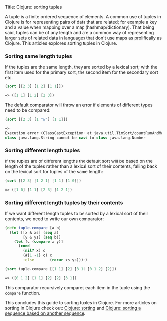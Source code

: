 Title: Clojure: sorting tuples

A tuple is a finite ordered sequence of elements. A common use of tuples in Clojure is for representing pairs of data that are related; for example a key and a value when mapping over a map (hashmap/dictionary). That being said, tuples can be of any length and are a common way of representing larger sets of related data in languages that don't use maps as prolifically as Clojure. This articles explores sorting tuples in Clojure.

### Sorting same length tuples

If the tuples are the same length, they are sorted by a lexical sort; with the first item used for the primary sort, the second item for the secondary sort etc.

```clojure
(sort [[2 3] [1 2] [1 1]])

=> ([1 1] [1 2] [2 3])
```

The default comparator will throw an error if elements of different types need to be compared:

```clojure
(sort [[2 3] [1 "w"] [1 1]])

=>
Execution error (ClassCastException) at java.util.TimSort/countRunAndMakeAscending (TimSort.java:356).
class java.lang.String cannot be cast to class java.lang.Number
```

### Sorting different length tuples

If the tuples are of different lengths the default sort will be based on the length of the tuples rather than a lexical sort of their contents, falling back on the lexical sort for tuples of the same length:

```clojure
(sort [[2 3] [1 2 1] [1 1] [1 0]])

=> ([1 0] [1 1] [2 3] [1 2 1])
```

### Sorting different length tuples by their contents

If we want different length tuples to be sorted by a lexical sort of their contents, we need to write our own comparator:

```clojure
(defn tuple-compare [a b]
  (let [[x & xs] (seq a)
        [y & ys] (seq b)]
    (let [c (compare x y)]
      (cond
        (nil? x) c
        (#{1 -1} c) c
        :else       (recur xs ys)))))

(sort tuple-compare [[1 1] [2] [3 1] [0 1 2] [2]])

=> ([0 1 2] [1 1] [2] [2] [3 1])
```

This comparator recursively compares each item in the tuple using the `compare` function.

This concludes this guide to sorting tuples in Clojure. For more articles on sorting in Clojure check out: [Clojure: sorting](https://andersmurphy.com/2019/03/09/clojure-sorting.html) and [Clojure: sorting a sequence based on another sequence](https://andersmurphy.com/2019/05/25/clojure-sorting-a-sequence-based-on-another-sequence.html).
